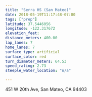 ```yaml
---
title: "Serra HS (San Mateo)"
date: 2018-05-19T11:17:48-07:00
tags: ["prep"]
latitude: 37.5446056
longitude: -122.317672
elevation_feet:
distance_meters: 400.00
lap_lanes: 7
home_lanes: 7
surface_type: artificial
surface_color: red
turn_diameter_meters: 64.53
speed_rating: 2.73
steeple_water_location: "n/a"

---
```

451 W 20th Ave, San Mateo, CA 94403
<!--more-->
